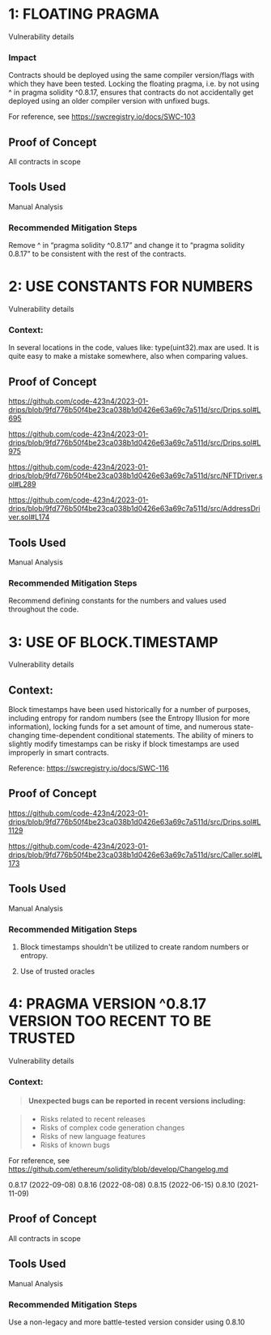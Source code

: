 # 1: FLOATING PRAGMA 

Vulnerability details

### Impact

Contracts should be deployed using the same compiler version/flags with which they have been tested. Locking the floating pragma, i.e. by not using ^ in pragma solidity ^0.8.17, ensures that contracts do not accidentally get deployed using an older compiler version with unfixed bugs.

For reference, see https://swcregistry.io/docs/SWC-103

## Proof of Concept

All contracts in scope 

## Tools Used

Manual Analysis

### Recommended Mitigation Steps

Remove ^ in “pragma solidity ^0.8.17” and change it to “pragma solidity 0.8.17” to be consistent with the rest of the contracts.

# 2: USE CONSTANTS FOR NUMBERS

Vulnerability details

### Context:

In several locations in the code, values like: type(uint32).max are used. It is quite easy to make a mistake somewhere, also when comparing values.

## Proof of Concept

https://github.com/code-423n4/2023-01-drips/blob/9fd776b50f4be23ca038b1d0426e63a69c7a511d/src/Drips.sol#L695 

https://github.com/code-423n4/2023-01-drips/blob/9fd776b50f4be23ca038b1d0426e63a69c7a511d/src/Drips.sol#L975 

https://github.com/code-423n4/2023-01-drips/blob/9fd776b50f4be23ca038b1d0426e63a69c7a511d/src/NFTDriver.sol#L289 

https://github.com/code-423n4/2023-01-drips/blob/9fd776b50f4be23ca038b1d0426e63a69c7a511d/src/AddressDriver.sol#L174 

## Tools Used

Manual Analysis

### Recommended Mitigation Steps

Recommend defining constants for the numbers and values used throughout the code.


# 3: USE OF BLOCK.TIMESTAMP

Vulnerability details

## Context:

Block timestamps have been used historically for a number of purposes, including entropy for random numbers (see the Entropy Illusion for more information), locking funds for a set amount of time, and numerous state-changing time-dependent conditional statements. The ability of miners to slightly modify timestamps can be risky if block timestamps are used improperly in smart contracts.

Reference: https://swcregistry.io/docs/SWC-116 

## Proof of Concept

https://github.com/code-423n4/2023-01-drips/blob/9fd776b50f4be23ca038b1d0426e63a69c7a511d/src/Drips.sol#L1129 

https://github.com/code-423n4/2023-01-drips/blob/9fd776b50f4be23ca038b1d0426e63a69c7a511d/src/Caller.sol#L173 

## Tools Used

Manual Analysis

### Recommended Mitigation Steps

1. Block timestamps shouldn't be utilized to create random numbers or entropy.

2. Use of trusted oracles


# 4: PRAGMA VERSION ^0.8.17 VERSION TOO RECENT TO BE TRUSTED

Vulnerability details

### Context:

> #### Unexpected bugs can be reported in recent versions including:

> - Risks related to recent releases
> - Risks of complex code generation changes
> - Risks of new language features
> - Risks of known bugs

For reference, see https://github.com/ethereum/solidity/blob/develop/Changelog.md

0.8.17 (2022-09-08)
0.8.16 (2022-08-08)
0.8.15 (2022-06-15)
0.8.10 (2021-11-09)

## Proof of Concept

All contracts in scope

## Tools Used

Manual Analysis

### Recommended Mitigation Steps

Use a non-legacy and more battle-tested version consider using 0.8.10

